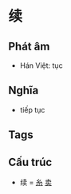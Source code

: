 # 续

## Phát âm
* Hán Việt: tục

## Nghĩa
* tiếp tục

## Tags


## Cấu trúc
* 续 = [糸](糸.md) [卖](卖.md)

<script>window.HANZI_FIELD='续';</script>
